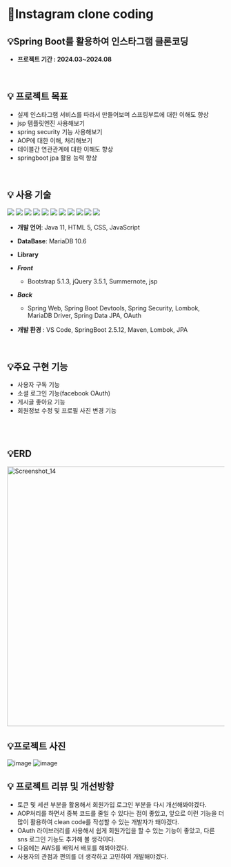 # 📝Instagram clone coding
##  **💡Spring Boot를 활용하여 인스타그램 클론코딩**

- **프로젝트 기간 : 2024.03~2024.08**
    
<br/>

## 💡 프로젝트 목표
- 실제 인스타그램 서비스를 따라서 만들어보며 스프링부트에 대한 이해도 향상
- jsp 템플릿엔진 사용해보기  
- spring security 기능 사용해보기
- AOP에 대한 이해, 처리해보기 
- 테이블간 연관관계에 대한 이해도 향상
- springboot jpa 활용 능력 향상 

<br/>

 ## 💡 사용 기술

<img src="https://img.shields.io/badge/-Java-007396"/>  <img src="https://img.shields.io/badge/-Spring-6DB33F"/>  <img src="https://img.shields.io/badge/-Apach%20Tomcat-F8DC75"/> <img src="https://img.shields.io/badge/-MariaDB-071D49"/> 
<img src="https://img.shields.io/badge/-HTML5-E34F26"/> <img src="https://img.shields.io/badge/-CSS-1572B6"/> <img src="https://img.shields.io/badge/-JavaScript-F7DF1E"/> <img src="https://img.shields.io/badge/-JQuery-0769AD"/> 
<img src="https://img.shields.io/badge/-Github-181717"/> <img src="https://img.shields.io/badge/-Git-F05032"/> <img src="https://img.shields.io/badge/-BootStrap-7952B3"/> 

- **개발 언어**: Java 11, HTML 5, CSS, JavaScript
- **DataBase**: MariaDB 10.6

- **Library**
- ***Front***
    - Bootstrap 5.1.3, jQuery 3.5.1, Summernote, jsp
- ***Back***
    - Spring Web, Spring Boot Devtools, Spring Security, Lombok, MariaDB Driver, Spring Data JPA, OAuth
- **개발 환경** : VS Code, SpringBoot 2.5.12, Maven, Lombok, JPA
<br/>
  
## 💡주요 구현 기능
- 사용자 구독 기능
- 소셜 로그인 기능(facebook OAuth)
- 게시글 좋아요 기능
- 회원정보 수정 및 프로필 사진 변경 기능
<br/>

<br/>

## 💡ERD
<img width="601" alt="Screenshot_14" src="https://user-images.githubusercontent.com/97711663/176632750-acefe3d8-f45d-445b-b8e9-b1e558044418.png">


<br/>

## 💡프로젝트 사진

![image](https://github.com/shin-jae-eun/instagram/assets/129717192/0447b54c-2bb3-470c-9bb1-9e0ac5441e54)
![image](https://github.com/shin-jae-eun/instagram/assets/129717192/0020258d-2685-440e-a843-7c103325f2ef)

## 💡 프로젝트 리뷰 및 개선방향
- 토큰 및 세션 부분을 활용해서 회원가입 로그인 부분을 다시 개선해봐야겠다.
- AOP처리를 하면서 중복 코드를 줄일 수 있다는 점이 좋았고, 앞으로 이런 기능을 더 많이 활용하여 clean code를 작성할 수 있는 개발자가 돼야겠다. 
- OAuth 라이브러리를 사용해서 쉽게 회원가입을 할 수 있는 기능이 좋았고, 다른 sns 로그인 기능도 추가해 볼 생각이다. 
- 다음에는 AWS를 배워서 배포를 해봐야겠다. 
- 사용자의 관점과 편의를 더 생각하고 고민하여 개발해야겠다. 
